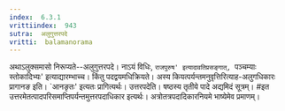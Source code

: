```yaml
---
index:  6.3.1
vrittiindex:  943
sutra:  अलुगुत्तरपदे
vritti:  balamanorama 
---
```


अथाऽलुक्समासो निरूप्यते--अलुगुत्तरपदे। नाऽयं विधिः, `राजपुरुष' इत्यादावतिप्रसङ्गात्, `पञ्चम्याः स्तोकादिभ्यः' इत्याद्यारम्भाच्च। किंतु पदद्वयमधिक्रियते। अस्य कियत्पर्यन्तमनुवृत्तिरित्याह-अलुगधिकारः प्रागानङ इति। `आनङृतः' इत्यतः प्रागित्यर्थः। उत्तरपदेति। षष्ठस्य तृतीये पादे अद्यमिदं सूत्रम्। #इत उत्तरमेतत्पादपरिसमाप्तिपर्यन्तमुत्तरपदाधिकार इत्यर्थः। अत्रोतत्रपदादिकारनियमे भाष्येमेव प्रमाणम्।

